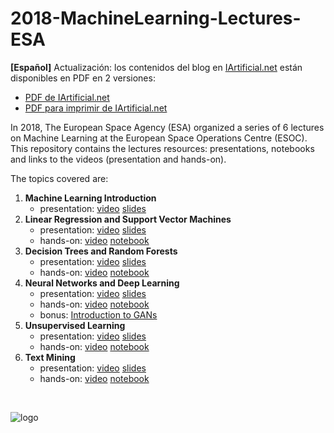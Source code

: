 # 2018-MachineLearning-Lectures-ESA

**[Español]** Actualización: los contenidos del blog en [IArtificial.net](https://www.iartificial.net) están disponibles en PDF en 2 versiones:
- [PDF de IArtificial.net](iartificial_net/IArtificial_net.pdf)
- [PDF para imprimir de IArtificial.net](iartificial_net/IArtificial_net_print.pdf)

In 2018, The European Space Agency (ESA) organized a series of 6 lectures on Machine Learning at the European Space Operations Centre (ESOC).
This repository contains the lectures resources: presentations, notebooks and links to the videos (presentation and hands-on).

The topics covered are:
1. **Machine Learning Introduction**
    * presentation: [video](https://www.youtube.com/watch?v=FXYPDyoR1o0&list=PLjai7zNYchWMJuV46s6XOIURPA3dDkooG)  [slides](https://github.com/jmartinezheras/2018-MachineLearning-Lectures-ESA/blob/master/1_Introduction/1_MachineLearningIntroduction.pdf)
2. **Linear Regression and Support Vector Machines**
    * presentation: [video](https://www.youtube.com/watch?v=_5lsmWpA5IU&list=PLjai7zNYchWMJuV46s6XOIURPA3dDkooG) [slides](https://github.com/jmartinezheras/2018-MachineLearning-Lectures-ESA/blob/master/2_LinearRegression_SVM/2_LinearRegression_SVM.pdf)
    * hands-on: [video](https://www.youtube.com/watch?v=9WisRGpP4p4&list=PLjai7zNYchWMJuV46s6XOIURPA3dDkooG) [notebook](https://github.com/jmartinezheras/2018-MachineLearning-Lectures-ESA/blob/master/2_LinearRegression_SVM/2_airbnb_frankfurt.ipynb)
3. **Decision Trees and Random Forests**
    * presentation: [video](https://www.youtube.com/watch?v=Op4thnw-ig8&list=PLjai7zNYchWMJuV46s6XOIURPA3dDkooG) [slides](https://github.com/jmartinezheras/2018-MachineLearning-Lectures-ESA/blob/master/3_DecisionTrees-RandomForests/3_DecisionTrees-RandomForests.pdf)
    * hands-on: [video](https://www.youtube.com/watch?v=HuD6myqJcFU&list=PLjai7zNYchWMJuV46s6XOIURPA3dDkooG) [notebook](https://github.com/jmartinezheras/2018-MachineLearning-Lectures-ESA/blob/master/3_DecisionTrees-RandomForests/3_bank.ipynb)
4. **Neural Networks and Deep Learning**
    * presentation: [video](https://www.youtube.com/watch?v=2Fp85uT41oA&list=PLjai7zNYchWMJuV46s6XOIURPA3dDkooG) [slides](https://github.com/jmartinezheras/2018-MachineLearning-Lectures-ESA/blob/master/4_NN-DeepLearning/4_NN-DeepLearning.pdf)
    * hands-on: [video](https://www.youtube.com/watch?v=3YdQlygV3xU&list=PLjai7zNYchWMJuV46s6XOIURPA3dDkooG) [notebook](https://github.com/jmartinezheras/2018-MachineLearning-Lectures-ESA/blob/master/4_NN-DeepLearning/4_HandWrittenRecognition-CNN.ipynb)
    * bonus: [Introduction to GANs](https://github.com/jmartinezheras/2018-MachineLearning-Lectures-ESA/blob/master/4_NN-DeepLearning/4_GANs_Intro.pdf)
5. **Unsupervised Learning**
    * presentation: [video](https://www.youtube.com/watch?v=8y7jgfJ8vTA&list=PLjai7zNYchWMJuV46s6XOIURPA3dDkooG) [slides](https://github.com/jmartinezheras/2018-MachineLearning-Lectures-ESA/blob/master/5_UnsupervisedLearning/5_UnsupervisedLearning.pdf)
    * hands-on: [video](https://www.youtube.com/watch?v=WheCCObhCdk&list=PLjai7zNYchWMJuV46s6XOIURPA3dDkooG) [notebook](https://github.com/jmartinezheras/2018-MachineLearning-Lectures-ESA/blob/master/5_UnsupervisedLearning/5_Unsupervised_DowJones.ipynb) 
6. **Text Mining**
    * presentation: [video](https://www.youtube.com/watch?v=HSwD7uYwL8Y&list=PLjai7zNYchWMJuV46s6XOIURPA3dDkooG) [slides](https://github.com/jmartinezheras/2018-MachineLearning-Lectures-ESA/blob/master/6_TextMining/6_TextMining.pdf)
    * hands-on: [video](https://www.youtube.com/watch?v=iApmefne6A8&list=PLjai7zNYchWMJuV46s6XOIURPA3dDkooG) [notebook](https://github.com/jmartinezheras/2018-MachineLearning-Lectures-ESA/blob/master/6_TextMining/6_TextMining-ESA-News.ipynb)

&nbsp;

![logo](img/2018-MachineLearning-Lectures-ESA_2.JPG)
